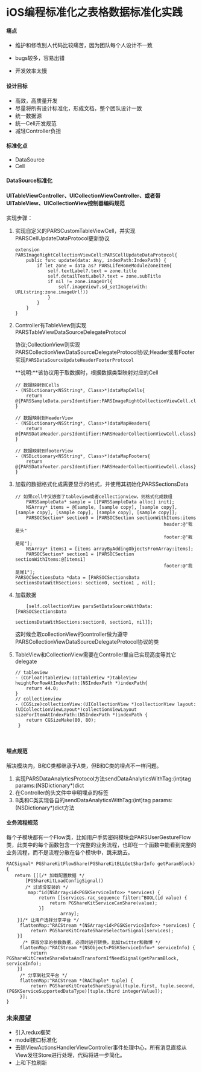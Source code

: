 # iOS编程标准化之表格数据标准化实践

#### **痛点**

- 维护和修改别人代码比较痛苦，因为团队每个人设计不一致

- bugs较多，容易出错

- 开发效率太慢



#### **设计目标**

- 高效，高质量开发
- 尽量将所有设计标准化，形成文档，整个团队设计一致
- 统一数据源
- 统一Cell开发规范
- 减轻Controller负担




#### **标准化点**

- DataSource
- Cell



#### **DataSource标准化**

#### **UITableViewController、UICollectionViewController、或者带UITableView、UICollectionView控制器编码规范**
实现步骤：

1. 实现自定义的PARSCustomTableViewCell，并实现PARSCellUpdateDataProtocol更新协议

   ```
   extension PARSImageRightCollectionViewCell:PARSCellUpdateDataProtocol{
       public func update(data: Any, indexPath:IndexPath) {
           if let zone = data as? PARSLifeHomeModuleZoneItem{
               self.textLabel?.text = zone.title
               self.detailTextLabel?.text = zone.subTitle
               if nil != zone.imageUrl{
                   self.imageView?.sd_setImage(with: URL(string:zone.imageUrl!))
               }
           }
       }
   }
   ```

2. Controller有TableView则实现PARSTableViewDataSourceDelegateProtocol

   协议;CollectionView则实现PARSCollectionViewDataSourceDelegateProtocol协议;Header或者Footer实现```PARSDataSourceUpdateHeaderFooterProtocol```

   **说明:**该协议用于取数据时，根据数据类型映射对应的Cell

   ```
   // 数据映射到Cells
   - (NSDictionary<NSString*, Class>*)dataMapCells{
       return @{PARSSampleData.parsIdentifier:PARSImageRightCollectionViewCell.class};
   }

   // 数据映射到HeaderView
   - (NSDictionary<NSString*, Class>*)dataMapHeaders{
       return @{PARSDataHeader.parsIdentifier:PARSHeaderCollectionViewCell.class};
   }

   // 数据映射到footerView
   - (NSDictionary<NSString*, Class>*)dataMapFooters{
       return @{PARSDataFooter.parsIdentifier:PARSHeaderCollectionViewCell.class};
   }
   ```

3. 加载的数据格式化成需要显示的格式，并使用其初始化PARSSectionsData

   ```
   // 如果cell中又嵌套了tableview或者cellectionview，则格式化成数组
       PARSSampleData* sample = [[PARSSampleData alloc] init];
       NSArray* items = @[sample, [sample copy], [sample copy], [sample copy], [sample copy], [sample copy], [sample copy]];
       PARSOCSection* section0 = [PARSOCSection sectionWithItems:items
                                                          header:@"我是头"
                                                          footer:@"我是尾"];
       NSArray* items1 = [items arrayByAddingObjectsFromArray:items];
       PARSOCSection* section1 = [PARSOCSection sectionWithItems:@[items1]
                                                          footer:@"我是尾1"];
   PARSOCSectionsData *data = [PARSOCSectionsData sectionsDataWithSections: section0, section1 , nil];
   ```

4. 加载数据

   ```
       [self.collectionView parsSetDataSourceWithData:[PARSOCSectionsData
                                                  sectionsDataWithSections:section0, section1, nil]];
   ```

   这时候会取collectionView的controller做为遵守PARSCollectionViewDataSourceDelegateProtocol协议的类

5. TableView和CollectionView需要在Controller里自已实现高度等其它delegate

   ```
   // tableview
   - (CGFloat)tableView:(UITableView *)tableView heightForRowAtIndexPath:(NSIndexPath *)indexPath{
       return 44.0;
   }
   // collectionview
   - (CGSize)collectionView:(UICollectionView *)collectionView layout:(UICollectionViewLayout*)collectionViewLayout sizeForItemAtIndexPath:(NSIndexPath *)indexPath {
       return CGSizeMake(80, 80);
    }
   ```

   ​
#### **埋点规范**

解决模块内，B和C类都继承于A类，但B和C类的埋点不一样问题。

1. 实现PARSDataAnalyticsProtocol方法sendDataAnalyticsWithTag:(int)tag params:(NSDictionary*)dict
2. 在Controller的头文件中申明埋点的标签
3. B类和C类实现各自的sendDataAnalyticsWithTag:(int)tag params:(NSDictionary*)dict方法

#### **业务流程规范**

每个子模块都有一个Flow类，比如用户手势密码模块会PARSUserGestureFlow类，此类中的每个函数包含一个完整的业务流程，也即在一个函数中能看到完整的业务流程，而不是流程分散在各个模块中，跳来跳去。

```
RACSignal* PGShareKitFlowShare(PGShareKitBLLGetSharInfo getParamBlock)
{
   return [[[/* 加载配置数据 */
       [PGShareKitLoadConfigSignal()
       /* 过滤没安装的 */
        map:^id(NSArray<id<PGSKServiceInfo>> *services) {
            return [[services.rac_sequence filter:^BOOL(id value) {
                return PGShareKitServiceCanShare(value);
            }]
                    array];
    }]/* 让用户选择分享平台 */
     flattenMap:^RACStream *(NSArray<id<PGSKServiceInfo>> *services) {
         return PGShareKitCreateShareSelectorSignal(services);
    }]
      /* 获取分享的参数数据，必须时进行转换，比如twitter和微博 */
     flattenMap:^RACStream *(NSObject<PGSKServiceInfo>* serviceInfo) {
         return PGShareKitCreateShareDataAndTransformIfNeedSignal(getParamBlock, serviceInfo);
    }]
     /* 分享到社交平台 */
     flattenMap:^RACStream *(RACTuple* tuple) {
         return PGShareKitCreateShareSignal(tuple.first, tuple.second, (PGSKServiceSupportedDataType)[tuple.third integerValue]);
     }];
}
```

### **未来展望**

- 引入redux框架
- model接口标准化
- 去除ViewActionsHandlerViewController事件处理中心，所有消息直接从View发往Store进行处理，代码将进一步简化。
- 上和下拉刷新